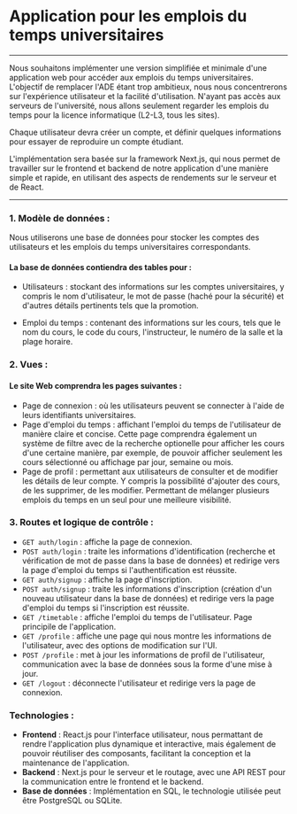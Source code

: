 # Application pour les emplois du temps universitaires

***

Nous souhaitons implémenter une version simplifiée et minimale d'une application web pour accéder aux 
emplois du temps universitaires. L'objectif de remplacer l'ADE étant trop ambitieux, nous nous concentrerons sur l'expérience
utilisateur et la facilité d'utilisation. N'ayant pas accès aux serveurs de l'université, nous allons seulement regarder
les emplois du temps pour la licence informatique (L2-L3, tous les sites).

Chaque utilisateur devra créer un compte, et définir quelques informations pour essayer de reproduire un compte étudiant.

L'implémentation sera basée sur la framework Next.js, qui nous permet de travailler sur le frontend et backend de 
notre application d'une manière simple et rapide, en utilisant des aspects de rendements sur le serveur et de React.

***

### 1. Modèle de données :

Nous utiliserons une base de données pour stocker les comptes des utilisateurs et les emplois du temps universitaires 
correspondants.

#### La base de données contiendra des tables pour :

-  Utilisateurs : stockant des informations sur les comptes universitaires, y compris le nom d'utilisateur, 
le mot de passe (haché pour la sécurité) et d'autres détails pertinents tels que la promotion.

- Emploi du temps : contenant des informations sur les cours, tels que le nom du cours, le code du cours, l'instructeur, le numéro de la salle et la plage horaire.

### 2. Vues :

#### Le site Web comprendra les pages suivantes :
- Page de connexion : où les utilisateurs peuvent se connecter à l'aide de leurs identifiants universitaires.
- Page d'emploi du temps : affichant l'emploi du temps de l'utilisateur de manière claire et concise. Cette page comprendra
également un système de filtre avec de la recherche optionelle pour afficher les cours d'une certaine manière, par exemple, de 
pouvoir afficher seulement les cours sélectionné ou affichage par jour, semaine ou mois. 
- Page de profil : permettant aux utilisateurs de consulter et de modifier les détails de leur compte. Y compris la possibilité
d'ajouter des cours, de les supprimer, de les modifier. Permettant de mélanger plusieurs emplois du temps en un seul pour une
meilleure visibilité.

### 3. Routes et logique de contrôle :
- `GET auth/login` : affiche la page de connexion.
- `POST auth/login` : traite les informations d'identification (recherche et vérification de mot de passe dans la base de données) et redirige vers la page d'emploi du temps si l'authentification est réussite.
- `GET auth/signup` : affiche la page d'inscription.
- `POST auth/signup` : traite les informations d'inscription (création d'un nouveau utilisateur dans la base de données) et redirige vers la page d'emploi du temps si l'inscription est réussite.
- `GET /timetable` : affiche l'emploi du temps de l'utilisateur. Page principile de l'application.
- `GET /profile` : affiche une page qui nous montre les informations de l'utilisateur, avec des options de modification sur l'UI.
- `POST /profile` : met à jour les informations de profil de l'utilisateur, communication avec la base de données sous la forme d'une mise à jour.
- `GET /logout` : déconnecte l'utilisateur et redirige vers la page de connexion.

### Technologies :

- **Frontend** : React.js pour l'interface utilisateur, nous permattant de rendre l'application plus dynamique et interactive, 
mais également de pouvoir réutiliser des composants, facilitant la conception et la maintenance de l'application.
- **Backend** : Next.js pour le serveur et le routage, avec une API REST pour la communication entre le frontend et le backend.
- **Base de données** : Implémentation en SQL, le technologie utilisée peut être PostgreSQL ou SQLite.